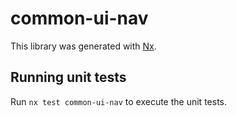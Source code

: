 # common-ui-nav

This library was generated with [Nx](https://nx.dev).

## Running unit tests

Run `nx test common-ui-nav` to execute the unit tests.
